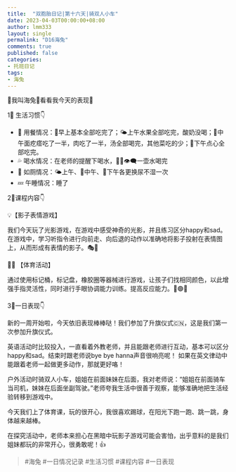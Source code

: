 ```yaml
---
title:  "双胞胎日记|第十六天|骑双人小车"
date: 2023-04-03T00:00:00+08:00
author: lmm333
layout: single
permalink: "D16海兔"
comments: true
published: false
categories:
- 托班日记
tags:
- 海兔
---
```

👶我叫海兔🌻看看我今天的表现🌻

1⃣️ 生活习惯👇
- 💭 用餐情况：🌅早上基本全部吃完了；🌤️上午水果全部吃完，酸奶没喝；🌇中午面疙瘩吃了一半，肉吃了一半，汤全部喝完，其他菜吃的少；🌃下午点心全部吃完。
- 💦 喝水情况：在老师的提醒下喝水，👩‍🏫👁️‍🗨️一壶水喝完
- 🚽 如厕情况：🌤️上午、🌇中午、🌃下午各更换尿不湿一次
- 💤 午睡情况：睡了

2⃣️课程内容👇

💡【影子表情游戏】

我们今天玩了光影游戏，在游戏中感受神奇的光影，并且练习区分happy和sad。在游戏中，学习听指令进行向前走、向后退的动作以准确地将影子投射在表情图上，从而形成有表情的影子。🎭👀

🏃‍♀️ 【体育活动】

通过使用标记桶，标记盘，橡胶圈等器械进行游戏，让孩子们找相同颜色，以此增强手指灵活性，同时进行手眼协调能力训练。提高反应能力。🔴🟢🔵

3⃣️一日表现👇

新的一周开始啦，今天依旧表现棒棒哒！我们参加了升旗仪式🇨🇳，这是我们第一次参加升旗仪式。

英语活动时比较投入，一直看着外教老师，并且能跟老师进行互动，基本可以区分happy和sad。结束时跟老师说bye bye hanna声音很响亮呢！ 如果在英文律动中能跟着老师一起做更多动作，那就更好咯！

户外活动时骑双人小车，姐姐在前面妹妹在后面，我对老师说：“姐姐在前面骑车当司机，妹妹在后面坐副驾驶。”老师夸我生活中很善于观察，能够准确地把生活经验转移到游戏中。

今天我们上了体育课，玩的很开心，我很喜欢踢球，在阳光下跑一跑、跳一跳，身体越来越棒。

在探究活动中，老师本来担心在黑暗中玩影子游戏可能会害怕，出乎意料的是我们姐妹都玩的非常开心，很勇敢呢！👍

> #海兔 #一日情况记录 #生活习惯 #课程内容 #一日表现
